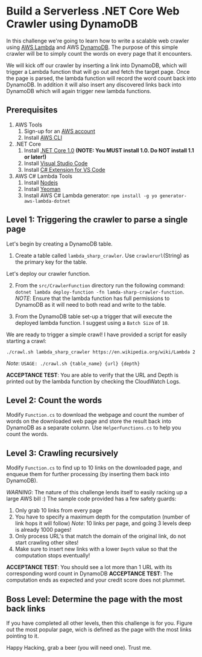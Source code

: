 # Build a Serverless .NET Core Web Crawler using DynamoDB

In this challenge we're going to learn how to write a scalable web crawler using [AWS Lambda](https://aws.amazon.com/lambda/) and AWS [DynamoDB](https://aws.amazon.com/dynamodb/). The purpose of this simple crawler will be to simply count the words on every page that it encounters. 

We will kick off our crawler by inserting a link into DynamoDB, which will trigger a Lambda function that will go out and fetch the target page. Once the page is parsed, the lambda function will record the word count back into DynamoDB. In addition it will also insert any discovered links back into DynamoDB which will again trigger new lambda functions.


## Prerequisites
1. AWS Tools
    1. Sign-up for an [AWS account](https://aws.amazon.com)
    2. Install [AWS CLI](https://aws.amazon.com/cli/)
2. .NET Core
    1. Install [.NET Core 1.0](https://www.microsoft.com/net/core) **(NOTE: You MUST install 1.0. Do NOT install 1.1 or later!)**
    2. Install [Visual Studio Code](https://code.visualstudio.com/)
    3. Install [C# Extension for VS Code](https://code.visualstudio.com/Docs/languages/csharp)
3. AWS C# Lambda Tools
    1. Install [Nodejs](https://nodejs.org/en/)
    2. Install [Yeoman](http://yeoman.io/codelab/setup.html)
    3. Install AWS C# Lambda generator: `npm install -g yo generator-aws-lambda-dotnet`

## Level 1: Triggering the crawler to parse a single page

Let's begin by creating a DynamoDB table.

1. Create a table called `lambda_sharp_crawler`. Use `crawlerurl`(String) as the primary key for the table.

Let's deploy our crawler function. 

2. From the `src/CrawlerFunction` directory run the following command: `dotnet lambda deploy-function -fn lamda-sharp-crawler-function`.
*NOTE*: Ensure that the lambda function has full permissions to DynamoDB as it will need to both read and write to the table.

3. From the DynamoDB table set-up a trigger that will execute the deployed lambda function. I suggest using a `Batch Size` of `10`.

We are ready to trigger a simple crawl! I have provided a script for easily starting a crawl:

`./crawl.sh lambda_sharp_crawler https://en.wikipedia.org/wiki/Lambda 2`

*Note*: `USAGE: ./crawl.sh {table_name} {url} {depth}`

**ACCEPTANCE TEST**: You are able to verify that the URL and Depth is printed out by the lambda function by checking the CloudWatch Logs.

## Level 2: Count the words

Modify `Function.cs` to download the webpage and count the number of words on the downloaded web page and store the result back into DynamoDB as a separate column. Use `HelperFunctions.cs` to help you count the words.

## Level 3: Crawling recursively

Modify `Function.cs` to find up to 10 links on the downloaded page, and enqueue them for further processing (by inserting them back into DynamoDB). 

*WARNING*: The nature of this challenge lends itself to easily racking up a large AWS bill :) The sample code provided has a few safety guards:

1. Only grab 10 links from every page
2. You have to specify a maximum depth for the computation (number of link hops it will follow)
   *Note*: 10 links per page, and going 3 levels deep is already 1000 pages!
3. Only process URL's that match the domain of the original link, do not start crawling other sites!
4. Make sure to insert new links with a lower `Depth` value so that the computation stops eventually!

**ACCEPTANCE TEST**: You should see a lot more than 1 URL with its corresponding word count in DynamoDB
**ACCEPTANCE TEST**: The computation ends as expected and your credit score does not plummet.

## Boss Level: Determine the page with the most back links

If you have completed all other levels, then this challenge is for you. Figure out the most popular page, wich is defined as the page with the most links pointing to it.

Happy Hacking, grab a beer (you will need one). Trust me.
